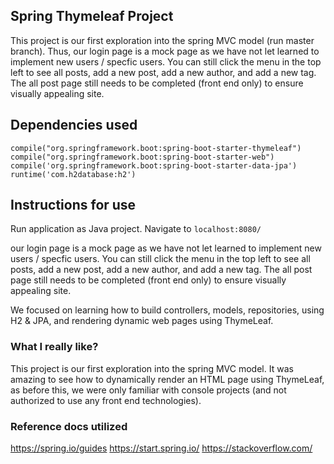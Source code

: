## Spring Thymeleaf Project

This project is our first exploration into the spring MVC model (run master branch). Thus, our login page is a mock page as we have not let learned to implement new users / specfic users. You can still click the menu in the top left to see all posts, add a new post, add a new author, and add a new tag. The all post page still needs to be completed (front end only) to ensure visually appealing site.

## Dependencies used
    compile("org.springframework.boot:spring-boot-starter-thymeleaf")
    compile("org.springframework.boot:spring-boot-starter-web")
    compile('org.springframework.boot:spring-boot-starter-data-jpa')
    runtime('com.h2database:h2')

## Instructions for use 

Run application as Java project. Navigate to `localhost:8080/`

our login page is a mock page as we have not let learned to implement new users / specfic users. You can still click the menu in the top left to see all posts, add a new post, add a new author, and add a new tag. The all post page still needs to be completed (front end only) to ensure visually appealing site.

We focused on learning how to build controllers, models, repositories, using H2 & JPA, and rendering dynamic web pages using ThymeLeaf.  

### What I really like?

This project is our first exploration into the spring MVC model.  It was amazing to see how to dynamically render an HTML page using ThymeLeaf, as before this, we were only familiar with console projects (and not authorized to use any front end technologies). 

### Reference docs utilized
https://spring.io/guides 
https://start.spring.io/
https://stackoverflow.com/




